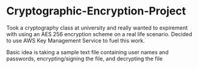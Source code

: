 # Cryptographic-Encryption-Project

Took a cryptography class at university and really wanted to expirement with using an AES 256 encryption scheme on a real life scenario. Decided to use AWS Key Management Service to fuel this work. 

Basic idea is taking a sample text file containing user names and passwords, encrypting/signing the file, and decrypting the file 
